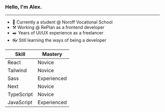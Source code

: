 ### Hello, I'm Alex.
---

- 📖 Currently a student @ Noroff Vocational School
- ⚒️ Working @ RePlan as a frontend developer
- ✒️ Years of UI/UX experience as a freelancer
- 👓 Still learning the ways of being a developer

| Skill  | Mastery |
| ----------- | ----------- |
| React  | Novice  |
| Tailwind  | Novice  |
| Sass  | Experienced  |
| Next  | Novice  |
| TypeScript  | Novice  |
| JavaScript  | Experienced  |
